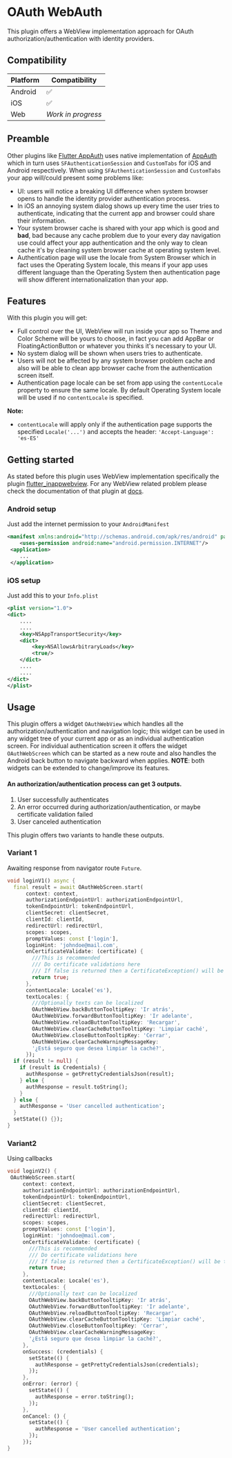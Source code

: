 
# OAuth WebAuth

This plugin offers a WebView implementation approach for OAuth authorization/authentication with identity providers.

## Compatibility

| Platform | Compatibility |
| ------ | ------ |
| Android | :white_check_mark: |
| iOS | :white_check_mark: |
| Web | *Work in progress* |

## Preamble
Other plugins like [Flutter AppAuth](https://pub.dev/packages/flutter_appauth) uses native implementation of [AppAuth](https://appauth.io/) which in turn uses `SFAuthenticationSession` and `CustomTabs` for iOS and Android respectively. When using `SFAuthenticationSession` and `CustomTabs` your app will/could present some problems like:
- UI: users will notice a breaking UI difference when system browser opens to handle the identity provider authentication process.
- In iOS an annoying system dialog shows up every time the user tries to authenticate, indicating that the current app and browser could share their information.
- Your system browser cache is shared with your app which is good and **bad**, bad because any cache problem due to your every day navigation use could affect your app authentication and the only way to clean cache it's by cleaning system browser cache at operating system level.
- Authentication page will use the locale from System Browser which in fact uses the Operating System locale, this means if your app uses different language than the Operating System then authentication page will show different internationalization than your app. 

## Features
With this plugin you will get:
- Full control over the UI, WebView will run inside your app so Theme and Color Scheme will be yours to choose, in fact you can add AppBar or FloatingActionButton or whatever you thinks it's necessary to your UI.
- No system dialog will be shown when users tries to authenticate.
- Users will not be affected by any system browser problem cache and also will be able to clean app browser cache from the authentication screen itself.
- Authentication page locale can be set from app using the `contentLocale` property to ensure the same locale. By default Operating System locale will be used if no `contentLocale` is specified.

**Note:**
- `contentLocale` will apply only if the authentication page supports the specified `Locale('...')` and accepts the header: `'Accept-Language': 'es-ES'`

## Getting started
As stated before this plugin uses WebView implementation specifically the plugin [flutter_inappwebview](https://pub.dev/packages/flutter_inappwebview). For any WebView related problem please check the documentation of that plugin at [docs](https://inappwebview.dev/docs/).

### Android setup
Just add the internet permission to your `AndroidManifest`
```xml
<manifest xmlns:android="http://schemas.android.com/apk/res/android" package="com.example.example">  
    <uses-permission android:name="android.permission.INTERNET"/>  
 <application>  
    ...
 </application>
```

### iOS setup
Just add this to your `Info.plist`

```xml
<plist version="1.0">  
<dict>
    ....
    ....
    <key>NSAppTransportSecurity</key>
    <dict>
        <key>NSAllowsArbitraryLoads</key>
        <true/>
    </dict>
    ....
    ....
</dict>  
</plist>
```

## Usage
This plugin offers a widget `OAuthWebView` which handles all the authorization/authentication and navigation logic; this widget can be used in any widget tree of your current app or as an individual authentication screen. For individual authentication screen it offers the widget `OAuthWebScreen` which can be started as a new route and also handles the Android back button to navigate backward when applies.
**NOTE**: both widgets can be extended to change/improve its features.

#### An authorization/authentication process can get 3 outputs.
1. User successfully authenticates
2. An error occurred during authorization/authentication, or maybe certificate validation failed
3. User canceled authentication

This plugin offers two variants to handle these outputs.

### Variant 1
Awaiting response from navigator route `Future`.
```dart
void loginV1() async {
  final result = await OAuthWebScreen.start(
      context: context,
      authorizationEndpointUrl: authorizationEndpointUrl,
      tokenEndpointUrl: tokenEndpointUrl,
      clientSecret: clientSecret,
      clientId: clientId,
      redirectUrl: redirectUrl,
      scopes: scopes,
      promptValues: const ['login'],
      loginHint: 'johndoe@mail.com',
      onCertificateValidate: (certificate) {
        ///This is recommended
        /// Do certificate validations here
        /// If false is returned then a CertificateException() will be thrown
        return true;
      },
      contentLocale: Locale('es'),
      textLocales: {
        ///Optionally texts can be localized
        OAuthWebView.backButtonTooltipKey: 'Ir atrás',
        OAuthWebView.forwardButtonTooltipKey: 'Ir adelante',
        OAuthWebView.reloadButtonTooltipKey: 'Recargar',
        OAuthWebView.clearCacheButtonTooltipKey: 'Limpiar caché',
        OAuthWebView.closeButtonTooltipKey: 'Cerrar',
        OAuthWebView.clearCacheWarningMessageKey:
        '¿Está seguro que desea limpiar la caché?',
      });
  if (result != null) {
    if (result is Credentials) {
      authResponse = getPrettyCredentialsJson(result);
    } else {
      authResponse = result.toString();
    }
  } else {
    authResponse = 'User cancelled authentication';
  }
  setState(() {});
}
```

### Variant2
Using callbacks
 ```dart
void loginV2() {
  OAuthWebScreen.start(
      context: context,
      authorizationEndpointUrl: authorizationEndpointUrl,
      tokenEndpointUrl: tokenEndpointUrl,
      clientSecret: clientSecret,
      clientId: clientId,
      redirectUrl: redirectUrl,
      scopes: scopes,
      promptValues: const ['login'],
      loginHint: 'johndoe@mail.com',
      onCertificateValidate: (certificate) {
        ///This is recommended
        /// Do certificate validations here
        /// If false is returned then a CertificateException() will be thrown
        return true;
      },
      contentLocale: Locale('es'),
      textLocales: {
        ///Optionally text can be localized
        OAuthWebView.backButtonTooltipKey: 'Ir atrás',
        OAuthWebView.forwardButtonTooltipKey: 'Ir adelante',
        OAuthWebView.reloadButtonTooltipKey: 'Recargar',
        OAuthWebView.clearCacheButtonTooltipKey: 'Limpiar caché',
        OAuthWebView.closeButtonTooltipKey: 'Cerrar',
        OAuthWebView.clearCacheWarningMessageKey:
        '¿Está seguro que desea limpiar la caché?',
      },
      onSuccess: (credentials) {
        setState(() {
          authResponse = getPrettyCredentialsJson(credentials);
        });
      },
      onError: (error) {
        setState(() {
          authResponse = error.toString();
        });
      },
      onCancel: () {
        setState(() {
          authResponse = 'User cancelled authentication';
        });
      });
}
 ```